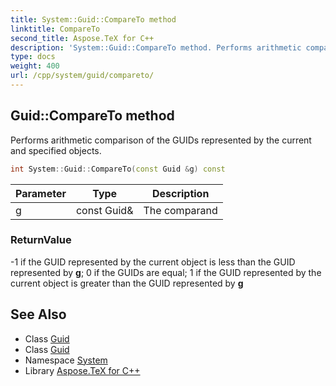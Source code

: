 ```yaml
---
title: System::Guid::CompareTo method
linktitle: CompareTo
second_title: Aspose.TeX for C++
description: 'System::Guid::CompareTo method. Performs arithmetic comparison of the GUIDs represented by the current and specified objects in C++.'
type: docs
weight: 400
url: /cpp/system/guid/compareto/
---
```

## Guid::CompareTo method


Performs arithmetic comparison of the GUIDs represented by the current and specified objects.

```cpp
int System::Guid::CompareTo(const Guid &g) const
```


| Parameter | Type | Description |
| --- | --- | --- |
| g | const Guid\& | The comparand |

### ReturnValue

-1 if the GUID represented by the current object is less than the GUID represented by **g**; 0 if the GUIDs are equal; 1 if the GUID represented by the current object is greater than the GUID represented by **g**

## See Also

* Class [Guid](../)
* Class [Guid](../)
* Namespace [System](../../)
* Library [Aspose.TeX for C++](../../../)
